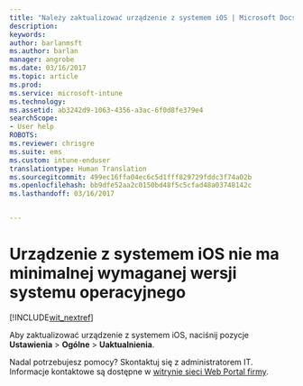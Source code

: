 ```yaml
---
title: "Należy zaktualizować urządzenie z systemem iOS | Microsoft Docs"
description: 
keywords: 
author: barlanmsft
ms.author: barlan
manager: angrobe
ms.date: 03/16/2017
ms.topic: article
ms.prod: 
ms.service: microsoft-intune
ms.technology: 
ms.assetid: ab3242d9-1063-4356-a3ac-6f0d8fe379e4
searchScope:
- User help
ROBOTS: 
ms.reviewer: chrisgre
ms.suite: ems
ms.custom: intune-enduser
translationtype: Human Translation
ms.sourcegitcommit: 499ec16ffa04ec6c5d1fff829729fddc3f74a02b
ms.openlocfilehash: bb9dfe52aa2c0150bd48f5c5cfad48a03748142c
ms.lasthandoff: 03/16/2017


---
```


# <a name="your-ios-device-doesnt-have-the-required-minimum-operating-system-version"></a>Urządzenie z systemem iOS nie ma minimalnej wymaganej wersji systemu operacyjnego

[!INCLUDE[wit_nextref](includes/end-user-os-update-guidance.md)]

Aby zaktualizować urządzenie z systemem iOS, naciśnij pozycje **Ustawienia**  >  **Ogólne**  >  **Uaktualnienia**.

Nadal potrzebujesz pomocy? Skontaktuj się z administratorem IT. Informacje kontaktowe są dostępne w [witrynie sieci Web Portal firmy](http://portal.manage.microsoft.com).

